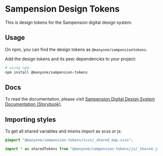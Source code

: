 # Sampension Design Tokens

This is design tokens for the Sampension digital design system.

## Usage

On npm, you can find the design tokens as `@manyone/sampensiontokens`.

Add the design tokens and its peer dependencies to your project:

```bash
# using npm
npm install @manyone/sampension-tokens
```

## Docs

To read the documentation, please visit [Sampension Digital Design System Documentation (Storybook)](https://sampension-design-system-react-js.netlify.app/).

## Importing styles

To get all shared variables and mixins import as scss or js:

```css
@import "@manyone/sampension-tokens/scss/_shared_map.scss";
```

```js
import * as sharedTokens from "@manyone/sampension-tokens/js/_shared.js";
```
